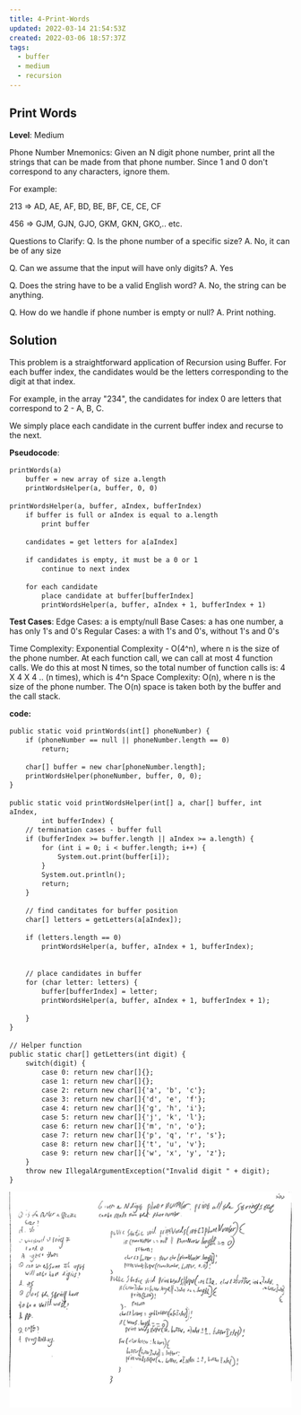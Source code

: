 ```yaml
---
title: 4-Print-Words
updated: 2022-03-14 21:54:53Z
created: 2022-03-06 18:57:37Z
tags:
  - buffer
  - medium
  - recursion
---
```


## Print Words

**Level**: Medium

Phone Number Mnemonics: Given an N digit phone number, print all the strings that can be made from that phone number. Since 1 and 0 don't correspond to any characters, ignore them.

For example:

213 => AD, AE, AF, BD, BE, BF, CE, CE, CF

456 => GJM, GJN, GJO, GKM, GKN, GKO,.. etc.

Questions to Clarify:
Q. Is the phone number of a specific size?
A. No, it can be of any size

Q. Can we assume that the input will have only digits?
A. Yes

Q. Does the string have to be a valid English word?
A. No, the string can be anything.

Q. How do we handle if phone number is empty or null?
A. Print nothing.

## Solution

This problem is a straightforward application of Recursion using Buffer. For each buffer index, the candidates would be the letters corresponding to the digit at that index.

For example, in the array "234", the candidates for index 0 are letters that correspond to 2 - A, B, C.

We simply place each candidate in the current buffer index and recurse to the next.

**Pseudocode**:

```
printWords(a)
    buffer = new array of size a.length
    printWordsHelper(a, buffer, 0, 0)

printWordsHelper(a, buffer, aIndex, bufferIndex)
    if buffer is full or aIndex is equal to a.length
        print buffer

    candidates = get letters for a[aIndex]

    if candidates is empty, it must be a 0 or 1
        continue to next index

    for each candidate
        place candidate at buffer[bufferIndex]
        printWordsHelper(a, buffer, aIndex + 1, bufferIndex + 1)
```

**Test Cases**:
Edge Cases: a is empty/null
Base Cases: a has one number, a has only 1's and 0's
Regular Cases: a with 1's and 0's, without 1's and 0's

Time Complexity: Exponential Complexity - O(4^n), where n is the size of the phone number.
At each function call, we can call at most 4 function calls. We do this at most N times, so the total
number of function calls is:
4 X 4 X 4 .. (n times), which is 4^n
Space Complexity: O(n), where n is the size of the phone number. The O(n) space is taken
both by the buffer and the call stack.

**code:**

```
public static void printWords(int[] phoneNumber) {
    if (phoneNumber == null || phoneNumber.length == 0)
        return;

    char[] buffer = new char[phoneNumber.length];
    printWordsHelper(phoneNumber, buffer, 0, 0);
}

public static void printWordsHelper(int[] a, char[] buffer, int aIndex,
        int bufferIndex) {
    // termination cases - buffer full
    if (bufferIndex >= buffer.length || aIndex >= a.length) {
        for (int i = 0; i < buffer.length; i++) {
            System.out.print(buffer[i]);
        }
        System.out.println();
        return;
    }

    // find canditates for buffer position
    char[] letters = getLetters(a[aIndex]);
    
    if (letters.length == 0) 
        printWordsHelper(a, buffer, aIndex + 1, bufferIndex);
    

    // place candidates in buffer
    for (char letter: letters) {
        buffer[bufferIndex] = letter;
        printWordsHelper(a, buffer, aIndex + 1, bufferIndex + 1);

    }
}

// Helper function
public static char[] getLetters(int digit) {
    switch(digit) {
        case 0: return new char[]{};
        case 1: return new char[]{};
        case 2: return new char[]{'a', 'b', 'c'};
        case 3: return new char[]{'d', 'e', 'f'};
        case 4: return new char[]{'g', 'h', 'i'};
        case 5: return new char[]{'j', 'k', 'l'};
        case 6: return new char[]{'m', 'n', 'o'};
        case 7: return new char[]{'p', 'q', 'r', 's'};
        case 8: return new char[]{'t', 'u', 'v'};
        case 9: return new char[]{'w', 'x', 'y', 'z'};
    }
    throw new IllegalArgumentException("Invalid digit " + digit);
}
```

![printWords.jpg](../../_resources/printWords.jpg)